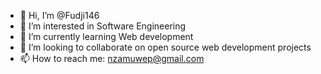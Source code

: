 - 👋 Hi, I’m @Fudji146
- 👀 I’m interested in Software Engineering
- 🌱 I’m currently learning Web development
- 💞️ I’m looking to collaborate on open source web development projects
- 📫 How to reach me: nzamuwep@gmail.com

<!---
Fudji146/Fudji146 is a ✨ special ✨ repository because its `README.md` (this file) appears on your GitHub profile.
You can click the Preview link to take a look at your changes.
--->
